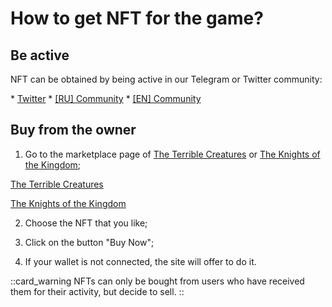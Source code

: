 # How to get NFT for the game?

## Be active

NFT can be obtained by being active in our Telegram or Twitter community:

<div>
* <a href="https://twitter.com/ocd_p2e" class="doc-link">Twitter</a>
* <a href="https://t.me/ocdru_game" class="doc-link">[RU] Community</a>
* <a href="https://t.me/ocd_game" class="doc-link">[EN] Community</a>
</div>

## Buy from the owner

1. Go to the marketplace page of <a href="{creatures_market_link}" class="doc-link">The Terrible Creatures</a>
or <a href="{knights_market_link}" class="doc-link">The Knights of the Kingdom</a>;

<a href="terrible-creatures" 
 class="docs-item-creatures">The Terrible Creatures</a>

<a href="knights-of-the-kingdom" 
 class="docs-item-knights">The Knights of the Kingdom</a>

2. Choose the NFT that you like;

3. Click on the button "Buy Now";

4. If your wallet is not connected, the site will offer to do it.

::card_warning
NFTs can only be bought from users who have received them for their activity, but decide to sell.
::
